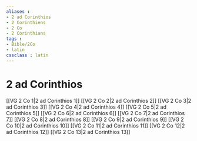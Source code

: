 ```yaml
---
aliases : 
- 2 ad Corinthios
- 2 Corinthiens
- 2 Co
- 2 Corinthians
tags : 
- Bible/2Co
- latin
cssclass : latin
---
```


# 2 ad Corinthios

[[VG 2 Co 1|2 ad Corinthios 1]]
[[VG 2 Co 2|2 ad Corinthios 2]]
[[VG 2 Co 3|2 ad Corinthios 3]]
[[VG 2 Co 4|2 ad Corinthios 4]]
[[VG 2 Co 5|2 ad Corinthios 5]]
[[VG 2 Co 6|2 ad Corinthios 6]]
[[VG 2 Co 7|2 ad Corinthios 7]]
[[VG 2 Co 8|2 ad Corinthios 8]]
[[VG 2 Co 9|2 ad Corinthios 9]]
[[VG 2 Co 10|2 ad Corinthios 10]]
[[VG 2 Co 11|2 ad Corinthios 11]]
[[VG 2 Co 12|2 ad Corinthios 12]]
[[VG 2 Co 13|2 ad Corinthios 13]]
